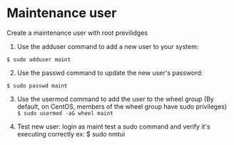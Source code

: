 # Maintenance user
Create a maintenance user with root previlidges

1. Use the adduser command to add a new user to your system: 

`$ sudo adduser maint`

2. Use the passwd command to update the new user's password:

`$ sudo passwd maint`

3. Use the usermod command to add the user to the wheel group (By default, on CentOS, members of the wheel group have sudo privileges) 
`$ sudo usermod -aG wheel maint`

4. Test new user:
login as maint
test a sudo command and verify it's executing correctly ex: 
$ sudo nmtui
